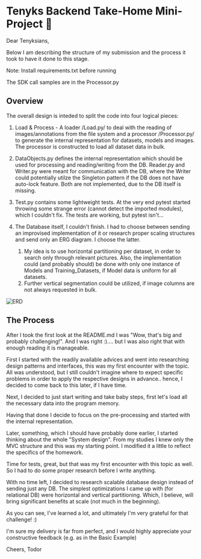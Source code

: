 # Tenyks Backend Take-Home Mini-Project 🦾


Dear Tenyksians, 

Below I am describing the structure of my submission and the process it took to have it done to this stage.

Note: Install requirements.txt before running

The SDK call samples are in the Processor.py

## Overview
The overall design is inteded to split the code into four logical pieces:
1. Load & Process - A loader /Load.py/ to deal with the reading of images/annotations from the file system and
a processor /Processor.py/ to generate the internal representation for datasets, models and images.
The processor is constructed to load all dataset data in bulk.


2. DataObjects.py defines the internal representation which should be used for processing and reading/writing from the DB.
Reader.py and Writer.py were meant for communication with the DB, where the Writer could potentially utilze the Singleton
pattern if the DB does not have auto-lock feature. Both are not implemented, due to the DB itself is missing.


3. Test.py contains some lightweight tests. At the very end pytest started throwing some strange error 
(cannot detect the imported modules), which I couldn't fix. The tests are working, but pytest isn't...


4. The Database itself, I couldn't finish. I had to choose between sending an improvised implementation of it or research
proper scaling structures and send only an ERG diagram. I choose the latter.
   1. My idea is to use horizontal partitioning per dataset, in order to search only through relevant pictures. 
   Also, the implementation could (and probably should) be done with only one instance of Models and Training_Datasets, 
   if Model data is uniform for all datasets.
   2. Further vertical segmentation could be utilized, if image columns are not always requested in bulk.

![ERD](ERD.jpg)


## The Process

After I took the first look at the README.md I was "Wow, that's big and probably challenging!".
And I was right :).... but I was also right that with enough reading it is manageable.

First I started with the readily available advices and went into researching design patterns and interfaces,
this was my first encounter with the topic. All was understood, but I still couldn't imagine where to expect
specific problems in order to apply the respective designs in advance.. hence, I decided to come back to this later, if I have time.

Next, I decided to just start writing and take baby steps, first let's load all the necessary data into the program memory.

Having that done I decide to focus on the pre-processing and started with the internal representation.

Later, something, which I should  have probably done earlier, I started thinking about the whole "System design".
From my studies I knew only the MVC structure and this was my starting point. I modified it a little to reflect the specifics
of the homework.

Time for tests, great, but that was my first encounter with this topic as well. So I had to do some proper research before
I write anything.

With no time left, I decided to research scalable database design instead of sending just any DB. The simplest optimizations
I came up with (for relational DB) were horizontal and vertical partitioning. Which, I believe, will bring significant 
benefits at scale (not much in the beginning).

As you can see, I've learned a lot, and ultimately I'm very grateful for that challenge! :) 

I'm sure my delivery is far from perfect, and I would highly appreciate your constructive feedback 
(e.g. as in the Basic Example)

Cheers,
Todor